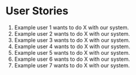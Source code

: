 User Stories
=====
1. Example user 1 wants to do X with our system.
2. Example user 2 wants to do X with our system.
3. Example user 3 wants to do X with our system.
4. Example user 4 wants to do X with our system.
5. Example user 5 wants to do X with our system.
6. Example user 6 wants to do X with our system.
7. Example user 7 wants to do X with our system.
